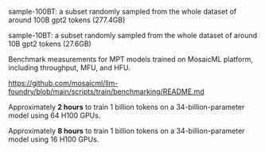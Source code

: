 sample-100BT: a subset randomly sampled from the whole dataset of around 100B gpt2 tokens (277.4GB)

sample-10BT: a subset randomly sampled from the whole dataset of around 10B gpt2 tokens (27.6GB)

Benchmark measurements for MPT models trained on MosaicML platform, including throughput, MFU, and HFU.

https://github.com/mosaicml/llm-foundry/blob/main/scripts/train/benchmarking/README.md

Approximately **2 hours** to train 1 billion tokens on a 34-billion-parameter model using 64 H100 GPUs.

Approximately **8 hours** to train 1 billion tokens on a 34-billion-parameter model using 16 H100 GPUs.
